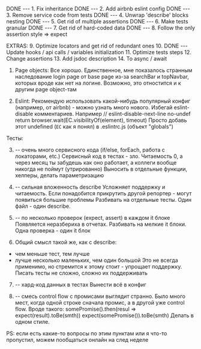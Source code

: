 DONE --- 1. Fix inheritance
DONE --- 2. Add airbnb eslint config
DONE --- 3. Remove service code from tests
DONE --- 4. Unwrap 'describe' blocks nesting
DONE --- 5. Get rid of multiple assertions
DONE --- 6. Make tests granular
DONE --- 7. Get rid of hard-coded data
DONE --- 8. Follow the only assertion style => expect

EXTRAS:
9. Optimize locators and get rid of redundant ones
10. DONE --- Update hooks / api calls / variables initialization
11. Optimize tests steps
12. Change assertions
13. Add jsdoc description
14. To async / await

1. Page objects:
Все хорошо. Единственное, мне показалось странным наследование login page от base page из-за searchBar и topNavbar, которых вроде как нет на логине. Возможно, это отностится и к другим page object-там

2. Eslint:
Рекомендую использовать какой-нибудь популярный конфиг (например, от airbnb) - можно узнать много нового. 
Избегай eslint-disable комментариев. Например
// eslint-disable-next-line no-undef
return browser.wait(EC.visibilityOf(element), timeout)
Просто добавь этот undefined (`EC` как я понял) в .eslintrc.js (объект "globals")

Тесты:

3. -- очень много сервисного кода (if/else, forEach, работа с локаторами, etc.)
Сервисный код в тестах - зло. Читаемость 0, а через месяц ты забудешь как оно работает, а коллеги вообще никогда не поймут (утрированно)
Выносить в отдельные функции, хелперы, делать параметризацию

4. -- сильная вложенность describe
Усложняет поддержку и читаемость. Если понадобится прикрутить другой репортер - могут появиться большие проблемы
Разбивать на отдельные тесты. Один файл - один describe.

5. -- по несколько проверок (expect, assert) в каждом it блоке
Появляется неразбериха в отчетах.
Разбивать на мелкие it блоки. Одна проверка - один it блок

6. Общий смысл такой же, как с describe:
  - чем меньше тест, тем лучше
  - лучше несколько маленьких, чем один большой
Это не всегда применимо, но стремится к этому  стоит - упрощает поддержку. Писать тесты не сложно, сложно их поддерживать

7. -- хард-код данных в тестах
Вынести всё в конфиг

8. -- смесь control flow с промисами выглядит странно. Было много мест, когда одной строке сначала промис, а в другой уже control flow. Вроде такого:
somePromise().then(resul => expect(result).toBe(smth))
expect(somePromise()).toBe(smth)
Делать в одном стиле.

PS: если есть какие-то вопросы по этим пунктам или я что-то пропустил, можем пообщаться онлайн на след неделе
